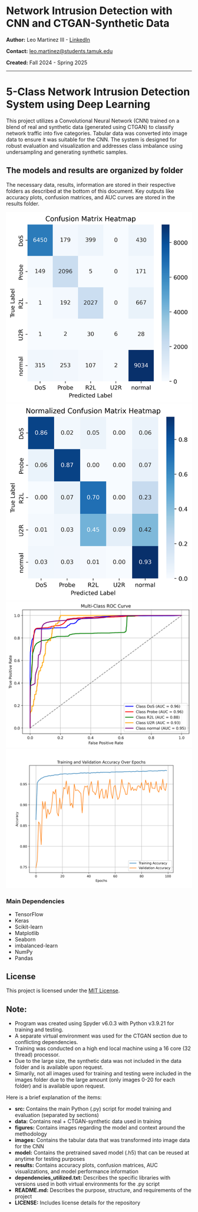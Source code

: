 # Network Intrusion Detection with CNN and CTGAN-Synthetic Data

**Author:** Leo Martinez III - [LinkedIn](https://www.linkedin.com/in/leo-martinez-iii/)

**Contact:** [leo.martinez@students.tamuk.edu](mailto:leo.martinez@students.tamuk.edu)

**Created:** Fall 2024 - Spring 2025

---

# 5-Class Network Intrusion Detection System using Deep Learning

This project utilizes a Convolutional Neural Network (CNN) trained on a blend of real and synthetic data (generated using CTGAN) to classify network traffic into five categories. Tabular data was converted into image data to ensure it was suitable for the CNN. The system is designed for robust evaluation and visualization and addresses class imbalance using undersampling and generating synthetic samples.

## The models and results are organized by folder

The necessary data, results, information are stored in their respective folders as described at the bottom of this document.
Key outputs like accuracy plots, confusion matrices, and AUC curves are stored in the results folder.

![Confusion Matrix](results/confusion_matrix_heatmap.png)
![Normalized Confusion Matrix](results/normalized_confusion_matrix_heatmap.png)
![ROC Curve](results/multi_class_auc.png)
![CNN Training Plot](results/cnn_training_plot.png)

### Main Dependencies

- TensorFlow
- Keras
- Scikit-learn
- Matplotlib
- Seaborn
- imbalanced-learn
- NumPy
- Pandas

## License

This project is licensed under the [MIT License](LICENSE).

## Note:

- Program was created using Spyder v6.0.3 with Python v3.9.21 for training and testing.
- A separate virtual environment was used for the CTGAN section due to conflicting dependencies.
- Training was conducted on a high end local machine using a 16 core (32 thread) processor.
- Due to the large size, the synthetic data was not included in the data folder and is available upon request.
- Simarily, not all images used for training and testing were included in the images folder due to the large amount (only images 0-20 for each folder) and is available upon request.

Here is a brief explanation of the items:
- **src:** Contains the main Python (.py) script for model training and evaluation (separated by sections)
- **data:** Contains real + CTGAN-synthetic data used in training
- **figures:** Contains images regarding the model and context around the methodology
- **images:** Contains the tabular data that was transformed into image data for the CNN
- **model:** Contains the pretrained saved model (.h5) that can be reused at anytime for testing purposes
- **results:** Contains accuracy plots, confusion matrices, AUC visualizations, and model performance information
- **dependencies_utilized.txt:** Describes the specific libraries with versions used in both virtual environments for the .py script
- **README.md:** Describes the purpose, structure, and requirements of the project
- **LICENSE:** Includes license details for the repository
